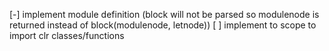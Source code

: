 [-] implement module definition (block will not be parsed so modulenode is returned instead of block(modulenode, letnode))
[ ] implement to scope to import clr classes/functions